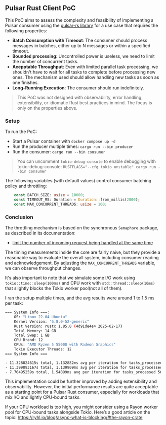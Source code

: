 ## Pulsar Rust Client PoC

This PoC aims to assess the complexity and feasibility of implementing a Pulsar consumer using the [pulsar-rs library](https://github.com/streamnative/pulsar-rs) for a use case that requires the following properties:


- **Batch Consumption with Timeout**: The consumer should process messages in batches, either up to N messages or within a specified timeout.  
- **Bounded processing**: Uncontrolled power is useless, we need to limit the number of concurrent tasks.
- **Acepptable Throughput**: Even with limited parallel task processing, we shouldn't have to wait for all tasks to complete before processing new ones. The mechanism used should allow handling new tasks as soon as one finishes.
- **Long-Running Execution**: The consumer should run indefinitely.

> This PoC was not designed with observability, error handling, extensibility, or idiomatic Rust best practices in mind. The focus is only on the properties above.

### Setup

To run the PoC:

- Start a Pulsar container with `docker compose up -d`
- Run the producer multiple times: `cargo run --bin producer`
- Run the consumer: `cargo run --bin consumer`

> You can uncomment `tokio-debug-console` to enable debugging with tokio-debug-console: `RUSTFLAGS="--cfg tokio_unstable" cargo run --bin consumer`

The following variables (with default values) control consumer batching policy and throttling:
```rust
    const BATCH_SIZE: usize = 10000;
    const TIMEOUT_MS: Duration = Duration::from_millis(2000);
    const MAX_CONCURRENT_THREADS: usize = 100;
```

### Conclusion

The throttling mechanism is based on the synchronous `Semaphore` package, as described in its documentation:

- [limit the number of incoming request being handled at the same time](https://docs.rs/tokio/latest/tokio/sync/struct.Semaphore.html#limit-the-number-of-incoming-requests-being-handled-at-the-same-time)

The timing measurements inside the core are fairly naive, but they provide a reasonable way to evaluate the overall system, including consumer reading and acknowledgement. By adjusting the `MAX_CONCURRENT_THREADS` variable, we can observe throughput changes.

It's also important to note that we simulate some I/O work using `tokio::time::sleep(100ms)` and CPU work with `std::thread::sleep(10ms)` that slightly blocks the Tokio worker pool(not all of them). 

I ran the setup multiple times, and the avg results were around 1 to 1.5 ms per task:

```sh
=== System Info ===:
    OS: "Linux 22.04 Ubuntu"
    Kernel Version: "6.8.0-52-generic"
    Rust Version: rustc 1.85.0 (4d91de4e4 2025-02-17)
    Total Memory: 14 GB
    Total Swap: 1 GB
    CPU Brand: 12
    CPUs: "AMD Ryzen 5 5500U with Radeon Graphics"
    Tokio Executor Threads: 12 
=== System Info ===

- 11.328824615s total, 1.132882ms avg per iteration for tasks_processed 10000
- 11.399093167s total, 1.139909ms avg per iteration for tasks_processed 10000
- 7.70495259s total, 1.54099ms avg per iteration for tasks_processed 5000
```

This implementation could be further improved by adding extensibility and observability. However, the initial performance results are quite acceptable as a starting point for a Pulsar Rust consumer, especially for workloads that mix I/O and lightly CPU-bound tasks.

If your CPU workload is too high, you might consider using a Rayon worker pool for CPU-bound tasks alongside Tokio. Here’s a good article on the topic: https://ryhl.io/blog/async-what-is-blocking/#the-rayon-crate


